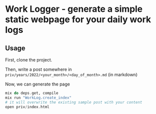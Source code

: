 # Work Logger - generate a simple static webpage for your daily work logs


## Usage
First, clone the project.

Then, write a post somewhere in `priv/years/2022/<your_month>/<day_of_month>.md` (in markdown)

Now, we can generate the page

```elixir
mix do deps.get, compile
mix run "WorkLog.create_index"
# it will overwrite the existing sample post with your content
open priv/index.html
```
